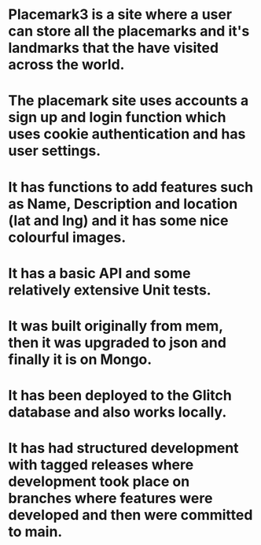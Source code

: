 # Placemark3 is a site where a user can store all the placemarks and it's landmarks that the have visited across the world. 
# The placemark site uses accounts a sign up and login function which uses cookie authentication and has user settings.
# It has functions to add features such as Name, Description and location (lat and lng) and it has some nice colourful images.
# It has a basic API and some relatively extensive Unit tests.
# It was built originally from mem, then it was upgraded to json and finally it is on Mongo.
# It has been deployed to the Glitch database and also works locally.
# It has had structured development with tagged releases where development took place on branches where features were developed and then were committed to main.
